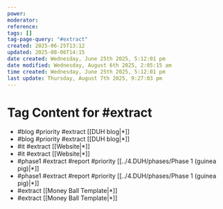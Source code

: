 ```yaml
---
power: 
moderator: 
reference: 
tags: []
tag-page-query: "#extract"
created: 2025-06-25T13:12
updated: 2025-08-06T14:15
date created: Wednesday, June 25th 2025, 5:12:01 pm
date modified: Wednesday, August 6th 2025, 2:05:15 am
time created: Wednesday, June 25th 2025, 5:12:01 pm
last update: Thursday, August 7th 2025, 9:27:03 pm
---
```

# Tag Content for #extract
- #blog #priority #extract [[DUH blog|*]]
- #blog #priority #extract [[DUH blog|*]]
- #it #extract [[Website|*]]
- #it #extract [[Website|*]]
- #phase1 #extract #report #priority [[../4.DUH/phases/Phase 1 (guinea pig)|*]]
- #phase1 #extract #report #priority [[../4.DUH/phases/Phase 1 (guinea pig)|*]]
- #extract [[Money Ball Template|*]]
- #extract [[Money Ball Template|*]]